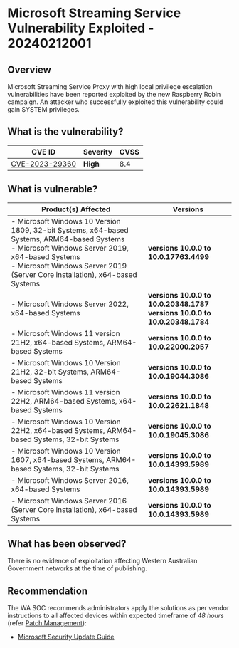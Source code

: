 # Microsoft Streaming Service Vulnerability Exploited - 20240212001

## Overview

Microsoft Streaming Service Proxy with high local privilege escalation vulnerabilities have been reported exploited by the new Raspberry Robin campaign. An attacker who successfully exploited this vulnerability could gain SYSTEM privileges.

## What is the vulnerability?

| CVE ID | Severity     | CVSS |
|------- | ------------ | ---- |
| [CVE-2023-29360](https://nvd.nist.gov/vuln/detail/CVE-2023-29360)|  **High** | 8.4  |


## What is vulnerable?

| Product(s) Affected | Versions |  
| ------------------- | ------- |
| - Microsoft Windows 10 Version 1809, 32-bit Systems, x64-based Systems, ARM64-based Systems  <br/>- Microsoft Windows Server 2019, x64-based Systems <br/>- Microsoft Windows Server 2019 (Server Core installation), x64-based Systems|**versions 10.0.0 to 10.0.17763.4499**  |
| - Microsoft Windows Server 2022, x64-based Systems|**versions 10.0.0 to 10.0.20348.1787** <br/> **versions 10.0.0 to 10.0.20348.1784**  |
| - Microsoft Windows 11 version 21H2, x64-based Systems, ARM64-based Systems|**versions 10.0.0 to 10.0.22000.2057**  |
| - Microsoft Windows 10 Version 21H2, 32-bit Systems, ARM64-based Systems|**versions 10.0.0 to 10.0.19044.3086**  |
| - Microsoft Windows 11 version 22H2, ARM64-based Systems, x64-based Systems|**versions 10.0.0 to 10.0.22621.1848**  |
| - Microsoft Windows 10 Version 22H2, x64-based Systems, ARM64-based Systems, 32-bit Systems|**versions 10.0.0 to 10.0.19045.3086**  |
| - Microsoft Windows 10 Version 1607, x64-based Systems, ARM64-based Systems, 32-bit Systems|**versions 10.0.0 to 10.0.14393.5989**  |
| - Microsoft Windows Server 2016, x64-based Systems|**versions 10.0.0 to 10.0.14393.5989**  |
| - Microsoft Windows Server 2016 (Server Core installation), x64-based Systems|**versions 10.0.0 to 10.0.14393.5989**  |

## What has been observed?

There is no evidence of exploitation affecting Western Australian Government networks at the time of publishing.

## Recommendation

The WA SOC recommends administrators apply the solutions as per vendor instructions to all affected devices within expected timeframe of *48 hours* (refer [Patch Management](../guidelines/patch-management.md)):

- [Microsoft Security Update Guide](https://msrc.microsoft.com/update-guide/vulnerability/CVE-2023-29360)


